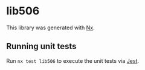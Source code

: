 # lib506

This library was generated with [Nx](https://nx.dev).

## Running unit tests

Run `nx test lib506` to execute the unit tests via [Jest](https://jestjs.io).
